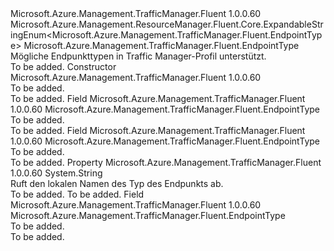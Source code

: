 <Type Name="EndpointType" FullName="Microsoft.Azure.Management.TrafficManager.Fluent.EndpointType">
  <TypeSignature Language="C#" Value="public class EndpointType : Microsoft.Azure.Management.ResourceManager.Fluent.Core.ExpandableStringEnum&lt;Microsoft.Azure.Management.TrafficManager.Fluent.EndpointType&gt;" />
  <TypeSignature Language="ILAsm" Value=".class public auto ansi beforefieldinit EndpointType extends Microsoft.Azure.Management.ResourceManager.Fluent.Core.ExpandableStringEnum`1&lt;class Microsoft.Azure.Management.TrafficManager.Fluent.EndpointType&gt;" />
  <TypeSignature Language="DocId" Value="T:Microsoft.Azure.Management.TrafficManager.Fluent.EndpointType" />
  <TypeSignature Language="VB.NET" Value="Public Class EndpointType&#xA;Inherits ExpandableStringEnum(Of EndpointType)" />
  <TypeSignature Language="F#" Value="type EndpointType = class&#xA;    inherit ExpandableStringEnum&lt;EndpointType&gt;" />
  <AssemblyInfo>
    <AssemblyName>Microsoft.Azure.Management.TrafficManager.Fluent</AssemblyName>
    <AssemblyVersion>1.0.0.60</AssemblyVersion>
  </AssemblyInfo>
  <Base>
    <BaseTypeName>Microsoft.Azure.Management.ResourceManager.Fluent.Core.ExpandableStringEnum&lt;Microsoft.Azure.Management.TrafficManager.Fluent.EndpointType&gt;</BaseTypeName>
    <BaseTypeArguments>
      <BaseTypeArgument TypeParamName="!0">Microsoft.Azure.Management.TrafficManager.Fluent.EndpointType</BaseTypeArgument>
    </BaseTypeArguments>
  </Base>
  <Interfaces />
  <Docs>
    <summary>
            Mögliche Endpunkttypen in Traffic Manager-Profil unterstützt.
            </summary>
    <remarks>To be added.</remarks>
  </Docs>
  <Members>
    <Member MemberName=".ctor">
      <MemberSignature Language="C#" Value="public EndpointType ();" />
      <MemberSignature Language="ILAsm" Value=".method public hidebysig specialname rtspecialname instance void .ctor() cil managed" />
      <MemberSignature Language="DocId" Value="M:Microsoft.Azure.Management.TrafficManager.Fluent.EndpointType.#ctor" />
      <MemberSignature Language="VB.NET" Value="Public Sub New ()" />
      <MemberType>Constructor</MemberType>
      <AssemblyInfo>
        <AssemblyName>Microsoft.Azure.Management.TrafficManager.Fluent</AssemblyName>
        <AssemblyVersion>1.0.0.60</AssemblyVersion>
      </AssemblyInfo>
      <Parameters />
      <Docs>
        <summary>To be added.</summary>
        <remarks>To be added.</remarks>
      </Docs>
    </Member>
    <Member MemberName="Azure">
      <MemberSignature Language="C#" Value="public static readonly Microsoft.Azure.Management.TrafficManager.Fluent.EndpointType Azure;" />
      <MemberSignature Language="ILAsm" Value=".field public static initonly class Microsoft.Azure.Management.TrafficManager.Fluent.EndpointType Azure" />
      <MemberSignature Language="DocId" Value="F:Microsoft.Azure.Management.TrafficManager.Fluent.EndpointType.Azure" />
      <MemberSignature Language="VB.NET" Value="Public Shared ReadOnly Azure As EndpointType " />
      <MemberSignature Language="F#" Value=" staticval mutable Azure : Microsoft.Azure.Management.TrafficManager.Fluent.EndpointType" Usage="Microsoft.Azure.Management.TrafficManager.Fluent.EndpointType.Azure" />
      <MemberType>Field</MemberType>
      <AssemblyInfo>
        <AssemblyName>Microsoft.Azure.Management.TrafficManager.Fluent</AssemblyName>
        <AssemblyVersion>1.0.0.60</AssemblyVersion>
      </AssemblyInfo>
      <ReturnValue>
        <ReturnType>Microsoft.Azure.Management.TrafficManager.Fluent.EndpointType</ReturnType>
      </ReturnValue>
      <Docs>
        <summary>To be added.</summary>
        <remarks>To be added.</remarks>
      </Docs>
    </Member>
    <Member MemberName="External">
      <MemberSignature Language="C#" Value="public static readonly Microsoft.Azure.Management.TrafficManager.Fluent.EndpointType External;" />
      <MemberSignature Language="ILAsm" Value=".field public static initonly class Microsoft.Azure.Management.TrafficManager.Fluent.EndpointType External" />
      <MemberSignature Language="DocId" Value="F:Microsoft.Azure.Management.TrafficManager.Fluent.EndpointType.External" />
      <MemberSignature Language="VB.NET" Value="Public Shared ReadOnly External As EndpointType " />
      <MemberSignature Language="F#" Value=" staticval mutable External : Microsoft.Azure.Management.TrafficManager.Fluent.EndpointType" Usage="Microsoft.Azure.Management.TrafficManager.Fluent.EndpointType.External" />
      <MemberType>Field</MemberType>
      <AssemblyInfo>
        <AssemblyName>Microsoft.Azure.Management.TrafficManager.Fluent</AssemblyName>
        <AssemblyVersion>1.0.0.60</AssemblyVersion>
      </AssemblyInfo>
      <ReturnValue>
        <ReturnType>Microsoft.Azure.Management.TrafficManager.Fluent.EndpointType</ReturnType>
      </ReturnValue>
      <Docs>
        <summary>To be added.</summary>
        <remarks>To be added.</remarks>
      </Docs>
    </Member>
    <Member MemberName="LocalName">
      <MemberSignature Language="C#" Value="public string LocalName { get; }" />
      <MemberSignature Language="ILAsm" Value=".property instance string LocalName" />
      <MemberSignature Language="DocId" Value="P:Microsoft.Azure.Management.TrafficManager.Fluent.EndpointType.LocalName" />
      <MemberSignature Language="VB.NET" Value="Public ReadOnly Property LocalName As String" />
      <MemberSignature Language="F#" Value="member this.LocalName : string" Usage="Microsoft.Azure.Management.TrafficManager.Fluent.EndpointType.LocalName" />
      <MemberType>Property</MemberType>
      <AssemblyInfo>
        <AssemblyName>Microsoft.Azure.Management.TrafficManager.Fluent</AssemblyName>
        <AssemblyVersion>1.0.0.60</AssemblyVersion>
      </AssemblyInfo>
      <ReturnValue>
        <ReturnType>System.String</ReturnType>
      </ReturnValue>
      <Docs>
        <summary>
            Ruft den lokalen Namen des Typ des Endpunkts ab.
            </summary>
        <value>To be added.</value>
        <remarks>To be added.</remarks>
      </Docs>
    </Member>
    <Member MemberName="NestedProfile">
      <MemberSignature Language="C#" Value="public static readonly Microsoft.Azure.Management.TrafficManager.Fluent.EndpointType NestedProfile;" />
      <MemberSignature Language="ILAsm" Value=".field public static initonly class Microsoft.Azure.Management.TrafficManager.Fluent.EndpointType NestedProfile" />
      <MemberSignature Language="DocId" Value="F:Microsoft.Azure.Management.TrafficManager.Fluent.EndpointType.NestedProfile" />
      <MemberSignature Language="VB.NET" Value="Public Shared ReadOnly NestedProfile As EndpointType " />
      <MemberSignature Language="F#" Value=" staticval mutable NestedProfile : Microsoft.Azure.Management.TrafficManager.Fluent.EndpointType" Usage="Microsoft.Azure.Management.TrafficManager.Fluent.EndpointType.NestedProfile" />
      <MemberType>Field</MemberType>
      <AssemblyInfo>
        <AssemblyName>Microsoft.Azure.Management.TrafficManager.Fluent</AssemblyName>
        <AssemblyVersion>1.0.0.60</AssemblyVersion>
      </AssemblyInfo>
      <ReturnValue>
        <ReturnType>Microsoft.Azure.Management.TrafficManager.Fluent.EndpointType</ReturnType>
      </ReturnValue>
      <Docs>
        <summary>To be added.</summary>
        <remarks>To be added.</remarks>
      </Docs>
    </Member>
  </Members>
</Type>
